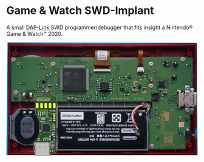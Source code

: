 # Game & Watch SWD-Implant

A small [DAP-Link](https://github.com/ARMmbed/DAPLink) SWD programmer/debugger that fits insight a Nintendo® Game & Watch™ 2020.

![](./images/implant_placement.png)
